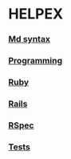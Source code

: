 # HELPEX

### [Md syntax](docs/syntax.md)

### [Programming](docs/programming.md)

### [Ruby](docs/ruby/ruby.md)

### [Rails](docs/ruby/rails.md)

### [RSpec](docs/ruby/rspec.md)

### [Tests](docs/tests/tests.md)

